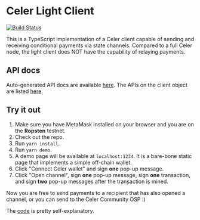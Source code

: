 # Celer Light Client

[![Build Status](https://travis-ci.com/celer-network/celer-light-client.svg?token=DvaxasPgAzCzksHzA2ct&branch=master)](https://travis-ci.com/celer-network/celer-light-client)

This is a TypeScript implementation of a Celer client capable of sending and
receiving conditional payments via state channels. Compared to a full Celer
node, the light client does NOT have the capability of relaying payments.

## API docs

Auto-generated API docs are available [here](https://celer-network.github.io/celer-light-client/index.html).
The APIs on the client object are listed [here](https://celer-network.github.io/celer-light-client/classes/_api_celer_.celer.html).

## Try it out

1. Make sure you have MetaMask installed on your browser and you are on the
   **Ropsten** testnet.
2. Check out the repo.
3. Run `yarn install`.
4. Run `yarn demo`.
5. A demo page will be available at `localhost:1234`. It is a bare-bone static
   page that implements a simple off-chain wallet.
6. Click "Connect Celer wallet" and sign **one** pop-up message.
7. Click "Open channel", sign **one** pop-up message, sign **one** transaction,
   and sign **two** pop-up messages after the transaction is mined.

Now you are free to send payments to a recipient that has also opened a channel,
or you can send to the Celer Community OSP :)

The [code](https://github.com/celer-network/celer-light-client/blob/master/demo/demo.ts)
is pretty self-explanatory.
